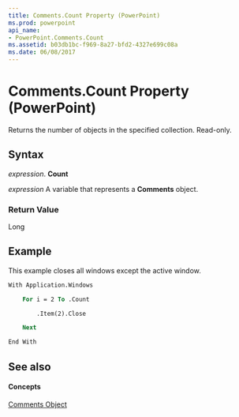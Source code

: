 ```yaml
---
title: Comments.Count Property (PowerPoint)
ms.prod: powerpoint
api_name:
- PowerPoint.Comments.Count
ms.assetid: b03db1bc-f969-8a27-bfd2-4327e699c08a
ms.date: 06/08/2017
---
```



# Comments.Count Property (PowerPoint)

Returns the number of objects in the specified collection. Read-only.


## Syntax

 _expression_. **Count**

 _expression_ A variable that represents a **Comments** object.


### Return Value

Long


## Example

This example closes all windows except the active window.


```vb
With Application.Windows

    For i = 2 To .Count

        .Item(2).Close

    Next

End With
```


## See also


#### Concepts


[Comments Object](PowerPoint.Comments.md)

